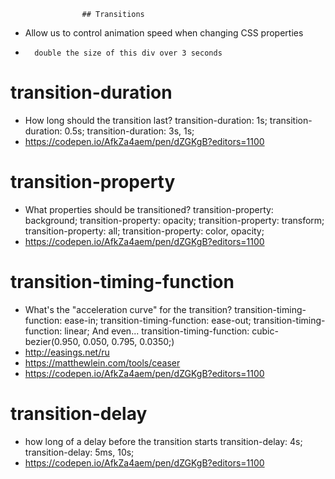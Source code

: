                     ## Transitions
                    
* Allow us to control animation speed when changing CSS properties
*       double the size of this div over 3 seconds

# transition-duration
* How long should the transition last?
    transition-duration: 1s;
    transition-duration: 0.5s;
    transition-duration: 3s, 1s;
* https://codepen.io/AfkZa4aem/pen/dZGKgB?editors=1100

# transition-property
* What properties should be transitioned?
    transition-property: background;
    transition-property: opacity;
    transition-property: transform;
    transition-property: all;
    transition-property: color, opacity;
* https://codepen.io/AfkZa4aem/pen/dZGKgB?editors=1100

# transition-timing-function
* What's the "acceleration curve" for the transition?
    transition-timing-function: ease-in;
    transition-timing-function: ease-out;
    transition-timing-function: linear;
        And even...
    transition-timing-function: cubic-bezier(0.950, 0.050, 0.795, 0.0350;)
* http://easings.net/ru
* https://matthewlein.com/tools/ceaser
* https://codepen.io/AfkZa4aem/pen/dZGKgB?editors=1100

# transition-delay
* how long of a delay before the transition starts
    transition-delay: 4s;
    transition-delay: 5ms, 10s;
* https://codepen.io/AfkZa4aem/pen/dZGKgB?editors=1100
